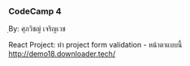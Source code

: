 ### CodeCamp 4 ###
ฺBy: ศุภวิชญ์ เจริญเวช

React Project: 
  ทำ project form validation - หน้าตาแบบนี้ http://demo18.downloader.tech/
